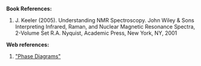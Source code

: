 **Book References:**

1. J. Keeler (2005). Understanding NMR Spectroscopy. John Wiley & Sons Interpreting Infrared, Raman, and Nuclear Magnetic Resonance Spectra, 2-Volume Set R.A. Nyquist, Academic Press, New York, NY, 2001

**Web references:**

1. ["Phase Diagrams"](https://www.wisc-online.com/objects/ViewObject.aspx?ID=GCH6304)
